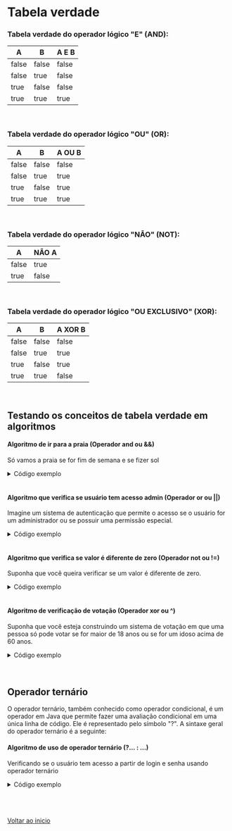 # Tabela verdade

### Tabela verdade do operador lógico "E" (AND):

| A | B | A E B |
| --- | --- | --- |
| false | false | false |
| false | true | false |
| true | false | false |
| true | true | true |

<br>

### Tabela verdade do operador lógico "OU" (OR):

| A | B | A OU B |
| --- | --- | --- |
| false | false | false |
| false | true | true |
| true | false | true |
| true | true | true |

<br>

### Tabela verdade do operador lógico "NÃO" (NOT):

| A | NÃO A |
| --- | --- |
| false | true |
| true | false |

<br>

### Tabela verdade do operador lógico "OU EXCLUSIVO" (XOR):

| A | B | A XOR B |
| --- | --- | --- |
| false | false | false |
| false | true | true |
| true | false | true |
| true | true | false |

<br>

## Testando os conceitos de tabela verdade em algoritmos

#### Algoritmo de ir para a praia (Operador and ou &&)
Só vamos a praia se for fim de semana e se fizer sol 

<details>
<summary>Código exemplo</summary>

```java
public class Main {
    public static void main(String[] args) {

        boolean fimDeSemana = true;
        boolean fazSol = false;
        boolean vamosAPraia;

        if ((fimDeSemana == true) && (fazSol == true)) {
            vamosAPraia = true;
        }else {
            vamosAPraia = false;
        }

        System.out.println("Vamos a praia ?" + vamosAPraia);
    }
}
/*Note: Se a condição de "fimDeSemana" ou "fazSol" assumirem o valor false
O valor de "vamosAPraia" será "false".*/
```

</details>

<br>

#### Algoritmo que verifica se usuário tem acesso admin (Operador or ou ||)

Imagine um sistema de autenticação que permite o acesso se o usuário for um administrador ou se possuir uma permissão especial.

<details>
<summary>Código exemplo</summary>

```java
public class Main {
    public static void main(String[] args) {

        boolean isAdmin = false;
        boolean possuiPermissaoEspecial = true;
        boolean acessoPermitido;

        if (isAdmin || possuiPermissaoEspecial) {
            acessoPermitido = true;
        } else {
            acessoPermitido = false;
        }

        System.out.println("Acesso permitido? " + acessoPermitido);
    }
}
```

</details>

<br>

#### Algoritmo que verifica se valor é diferente de zero (Operador not ou !=)

Suponha que você queira verificar se um valor é diferente de zero.

<details>
<summary>Código exemplo</summary>

```java
public class Main {
    public static void main(String[] args) {

        int valor = 0;
        boolean diferenteDeZero;

        if (valor != 0) {
            diferenteDeZero = true;
        } else {
            diferenteDeZero = false;
        }

        System.out.println("Valor diferente de zero? " + diferenteDeZero);
    }
}
```

</details>

<br>

#### Algoritmo de verificação de votação (Operador xor ou ^)

Suponha que você esteja construindo um sistema de votação em que uma pessoa só pode votar se for maior de 18 anos ou se for um idoso acima de 60 anos.

<details>
<summary>Código exemplo</summary>

```java
public class Main {
    public static void main(String[] args) {

        int idade = 25;
        boolean maiorDe18 = idade > 18;
        boolean idoso = idade > 60;
        boolean podeVotar;

        if ((maiorDe18 ^ idoso)) {
            podeVotar = true;
        } else {
            podeVotar = false;
        }

        System.out.println("Pode votar? " + podeVotar);
    }
}
```

</details>

<br>

<br>

## Operador ternário

O operador ternário, também conhecido como operador condicional, é um operador em Java que permite fazer uma avaliação condicional em uma única linha de código. Ele é representado pelo símbolo "?". A sintaxe geral do operador ternário é a seguinte:

#### Algoritmo de uso de operador ternário (?… : …)

Verificando se o usuário tem acesso a partir de login e senha usando operador ternário

<details>
<summary>Código exemplo</summary>

```java
public class Main {
    public static void main(String[] args) {

        boolean usuarioValido = true;
        boolean senhaCorreta = false;
        boolean acessoPermitido = (usuarioValido || senhaCorreta) ? true : false;

        System.out.println("Acesso permitido? " + acessoPermitido);
    }
}
```

</details>

<br>

<br>

<br>

[Voltar ao inicio](/README.md)